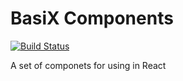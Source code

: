 # BasiX Components

[![Build Status](https://travis-ci.com/iheidari/basix-components.svg?branch=master)](https://travis-ci.com/iheidari/basix-components)

A set of componets for using in React

